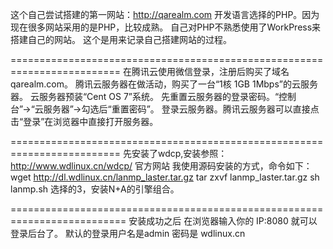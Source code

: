 ﻿ 这个自己尝试搭建的第一网站：http://qarealm.com 
 开发语言选择的PHP。因为现在很多网站采用的是PHP，比较成熟。
 自己对PHP不熟悉使用了WorkPress来搭建自己的网站。
 这个是用来记录自己搭建网站的过程。



=========================================================================
 在腾讯云使用微信登录，注册后购买了域名qarealm.com。
 腾讯云服务器在做活动，购买了一台“1核 1GB 1Mbps”的云服务器。
 云服务器预装“Cent OS 7”系统。
 先重置云服务器的登录密码。“控制台”→“云服务器”→勾选后“重置密码”。
 登录云服务器。腾讯云服务器可以直接点击“登录”在浏览器中直接打开服务器。



=========================================================================
 先安装了wdcp,安装参照：http://www.wdlinux.cn/wdcp/ 官方网站
 我使用源码安装的方式，命令如下：
 wget http://dl.wdlinux.cn/lanmp_laster.tar.gz
 tar zxvf lanmp_laster.tar.gz
 sh lanmp.sh
 选择的3，安装N+A的引擎组合。



==========================================================================
 安装成功之后 在浏览器输入你的 IP:8080 就可以登录后台了。
 默认的登录用户名是admin 密码是 wdlinux.cn
